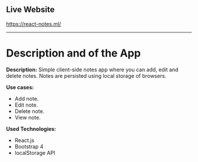 ## Live Website

https://react-notes.ml/

---

# Description and of the App

**Description:** 
Simple client-side notes app where you can add, edit and delete notes. Notes are persisted using local storage of browsers.

**Use cases:**
- Add note.
- Edit note.
- Delete note.
- View note.

**Used Technologies:**
- React.js
- Bootstrap 4
- localStorage API
